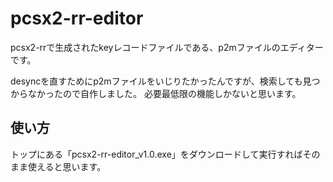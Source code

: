 # pcsx2-rr-editor

pcsx2-rrで生成されたkeyレコードファイルである、p2mファイルのエディターです。

desyncを直すためにp2mファイルをいじりたかったんですが、検索しても見つからなかったので自作しました。
必要最低限の機能しかないと思います。

## 使い方
トップにある「pcsx2-rr-editor_v1.0.exe」をダウンロードして実行すればそのまま使えると思います。

